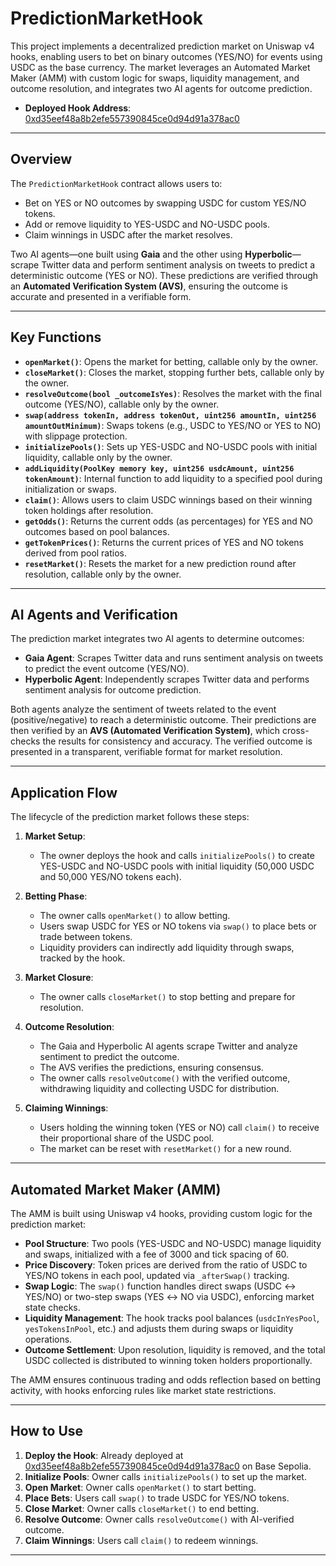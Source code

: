 # PredictionMarketHook

This project implements a decentralized prediction market on Uniswap v4 hooks, enabling users to bet on binary outcomes (YES/NO) for events using USDC as the base currency. The market leverages an Automated Market Maker (AMM) with custom logic for swaps, liquidity management, and outcome resolution, and integrates two AI agents for outcome prediction.

- **Deployed Hook Address**: [0xd35eef48a8b2efe557390845ce0d94d91a378ac0](https://sepolia.basescan.org/address/0xd35eef48a8b2efe557390845ce0d94d91a378ac0)

---

## Overview

The `PredictionMarketHook` contract allows users to:
- Bet on YES or NO outcomes by swapping USDC for custom YES/NO tokens.
- Add or remove liquidity to YES-USDC and NO-USDC pools.
- Claim winnings in USDC after the market resolves.

Two AI agents—one built using **Gaia** and the other using **Hyperbolic**—scrape Twitter data and perform sentiment analysis on tweets to predict a deterministic outcome (YES or NO). These predictions are verified through an **Automated Verification System (AVS)**, ensuring the outcome is accurate and presented in a verifiable form.

---

## Key Functions

- **`openMarket()`**: Opens the market for betting, callable only by the owner.
- **`closeMarket()`**: Closes the market, stopping further bets, callable only by the owner.
- **`resolveOutcome(bool _outcomeIsYes)`**: Resolves the market with the final outcome (YES/NO), callable only by the owner.
- **`swap(address tokenIn, address tokenOut, uint256 amountIn, uint256 amountOutMinimum)`**: Swaps tokens (e.g., USDC to YES/NO or YES to NO) with slippage protection.
- **`initializePools()`**: Sets up YES-USDC and NO-USDC pools with initial liquidity, callable only by the owner.
- **`addLiquidity(PoolKey memory key, uint256 usdcAmount, uint256 tokenAmount)`**: Internal function to add liquidity to a specified pool during initialization or swaps.
- **`claim()`**: Allows users to claim USDC winnings based on their winning token holdings after resolution.
- **`getOdds()`**: Returns the current odds (as percentages) for YES and NO outcomes based on pool balances.
- **`getTokenPrices()`**: Returns the current prices of YES and NO tokens derived from pool ratios.
- **`resetMarket()`**: Resets the market for a new prediction round after resolution, callable only by the owner.

---

## AI Agents and Verification

The prediction market integrates two AI agents to determine outcomes:
- **Gaia Agent**: Scrapes Twitter data and runs sentiment analysis on tweets to predict the event outcome (YES/NO).
- **Hyperbolic Agent**: Independently scrapes Twitter data and performs sentiment analysis for outcome prediction.

Both agents analyze the sentiment of tweets related to the event (positive/negative) to reach a deterministic outcome. Their predictions are then verified by an **AVS (Automated Verification System)**, which cross-checks the results for consistency and accuracy. The verified outcome is presented in a transparent, verifiable format for market resolution.

---

## Application Flow

The lifecycle of the prediction market follows these steps:

1. **Market Setup**:
   - The owner deploys the hook and calls `initializePools()` to create YES-USDC and NO-USDC pools with initial liquidity (50,000 USDC and 50,000 YES/NO tokens each).

2. **Betting Phase**:
   - The owner calls `openMarket()` to allow betting.
   - Users swap USDC for YES or NO tokens via `swap()` to place bets or trade between tokens.
   - Liquidity providers can indirectly add liquidity through swaps, tracked by the hook.

3. **Market Closure**:
   - The owner calls `closeMarket()` to stop betting and prepare for resolution.

4. **Outcome Resolution**:
   - The Gaia and Hyperbolic AI agents scrape Twitter and analyze sentiment to predict the outcome.
   - The AVS verifies the predictions, ensuring consensus.
   - The owner calls `resolveOutcome()` with the verified outcome, withdrawing liquidity and collecting USDC for distribution.

5. **Claiming Winnings**:
   - Users holding the winning token (YES or NO) call `claim()` to receive their proportional share of the USDC pool.
   - The market can be reset with `resetMarket()` for a new round.

---

## Automated Market Maker (AMM)

The AMM is built using Uniswap v4 hooks, providing custom logic for the prediction market:

- **Pool Structure**: Two pools (YES-USDC and NO-USDC) manage liquidity and swaps, initialized with a fee of 3000 and tick spacing of 60.
- **Price Discovery**: Token prices are derived from the ratio of USDC to YES/NO tokens in each pool, updated via `_afterSwap()` tracking.
- **Swap Logic**: The `swap()` function handles direct swaps (USDC ↔ YES/NO) or two-step swaps (YES ↔ NO via USDC), enforcing market state checks.
- **Liquidity Management**: The hook tracks pool balances (`usdcInYesPool`, `yesTokensInPool`, etc.) and adjusts them during swaps or liquidity operations.
- **Outcome Settlement**: Upon resolution, liquidity is removed, and the total USDC collected is distributed to winning token holders proportionally.

The AMM ensures continuous trading and odds reflection based on betting activity, with hooks enforcing rules like market state restrictions.

---

## How to Use

1. **Deploy the Hook**: Already deployed at [0xd35eef48a8b2efe557390845ce0d94d91a378ac0](https://sepolia.basescan.org/address/0xd35eef48a8b2efe557390845ce0d94d91a378ac0) on Base Sepolia.
2. **Initialize Pools**: Owner calls `initializePools()` to set up the market.
3. **Open Market**: Owner calls `openMarket()` to start betting.
4. **Place Bets**: Users call `swap()` to trade USDC for YES/NO tokens.
5. **Close Market**: Owner calls `closeMarket()` to end betting.
6. **Resolve Outcome**: Owner calls `resolveOutcome()` with AI-verified outcome.
7. **Claim Winnings**: Users call `claim()` to redeem winnings.

---